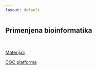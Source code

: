 ```yaml
---
layout: default
---
```


## Primenjena bioinformatika

<br>

[Materijali](https://github.com/milankovacevicsbg/MATF-2024-Primenjena-Bioinformatika/tree/master)

[CGC platforma](https://cgc.sbgenomics.com/home)
